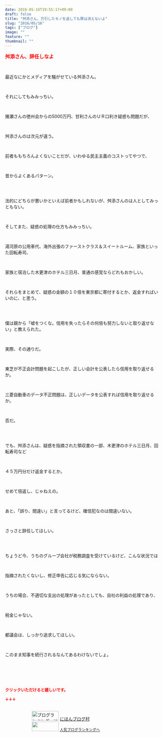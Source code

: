 ```yaml
---
date: 2016-05-16T19:55:17+09:00
draft: false
title: "舛添さん、万引したモノを返しても罪は消えないよ"
slug: "2016/05/16"
tags: ["ブログ"]
image: ""
feature: ""
thumbnail: ""
---
```

<p><font color="#ff0000" size="3"><strong>舛添さん、辞任しなよ</strong></font></p><br/><p>最近なにかとメディアを騒がせている舛添さん。</p><br/><p>それにしてもみみっちい。</p><br/><p>猪瀬さんの徳州会からの5000万円、甘利さんのＵＲ口利き疑惑も問題だが、</p><br/><p>舛添さんのは次元が違う。</p><br/><p>前者ももちろんよくないことだが、いわゆる民主主義のコストってやつで、</p><br/><p>昔からよくあるパターン。</p><br/><br/><p>法的にどちらが悪いかといえば前者かもしれないが、舛添さんのは人としてみっともない。</p><br/><p>そしてまた、疑惑の処理の仕方もみみっちい。</p><br/><p>湯河原の公用車代、海外出張のファーストクラス＆スイートルーム、家族といった回転寿司、</p><br/><p>家族と宿泊した木更津のホテル三日月、普通の感覚ならどれもおかしい。</p><br/><p>それらをまとめて、疑惑の金額の１０倍を東京都に寄付するとか、返金すればいいのに、と思う。</p><br/><br/><p>僕は親から「嘘をつくな。信用を失ったらその何倍も努力しないと取り返せない」と教えられた。</p><br/><p>実際、その通りだ。</p><br/><p>東芝が不正会計問題を起こしたが、正しい会計を公表したら信用を取り返せるか。</p><br/><p>三菱自動車のデータ不正問題は、正しいデータを公表すれば信用を取り返せるか。</p><br/><p>否だ。</p><br/><br/><p>でも、舛添さんは、疑惑を指摘された領収書の一部、木更津のホテル三日月、回転寿司など</p><br/><p>４５万円分だけ返金するとか。</p><br/><p>せめて倍返し、じゃねえの。</p><br/><p>あと、「誤り、間違い」と言ってるけど、確信犯なのは間違いない。</p><br/><p>さっさと辞任してほしい。</p><br/><br/><p>ちょうど今、うちのグループ会社が税務調査を受けているけど、こんな状況では</p><br/><p>指摘されたくないし、修正申告に応じる気にならない。</p><br/><p>うちの場合、不適切な支出の処理があったとしても、自社の利益の処理であり、</p><br/><p>税金じゃない。</p><br/><p>都議会は、しっかり追求してほしい。</p><br/><p>このまま知事を続行されるなんてあるわけないでしょ。</p><br/><br/><br/><br/><p><font color="#ff0000" size="2"><strong>クリックいただけると嬉しいです。<br/></strong></font></p><p><font color="#ff0000" size="2"><strong>↓↓↓</strong></font></p><p><br/><a href="ranking.html" target="_blank"><img border="0" alt="ブログランキング・にほんブログ村へ" src="data:image/svg+xml;charset=utf-8,%3Csvg%20xmlns%3D%22http%3A%2F%2Fwww.w3.org%2F2000%2Fsvg%22%20title%3D%22Placeholder%20for%20Images%22%20role%3D%22presentation%22%20viewBox%3D%220%200%2088%2031%22%20%2F%3E" width="88" height="31" data-src="https://img-proxy.blog-video.jp/images?url=http%3A%2F%2Fwww.blogmura.com%2Fimg%2Fwww88_31.gif" style="aspect-ratio: auto 88 / 31;"/><noscript><img border="0" alt="ブログランキング・にほんブログ村へ" src="https://img-proxy.blog-video.jp/images?url=http%3A%2F%2Fwww.blogmura.com%2Fimg%2Fwww88_31.gif" width="88" height="31"></noscript></a> <a href="ranking.html" target="_blank">にほんブログ村</a> <br/><a title="人気ブログランキングへ" href="link.php?1804582"><img border="0" src="data:image/svg+xml;charset=utf-8,%3Csvg%20xmlns%3D%22http%3A%2F%2Fwww.w3.org%2F2000%2Fsvg%22%20title%3D%22Placeholder%20for%20Images%22%20role%3D%22presentation%22%20viewBox%3D%220%200%2088%2031%22%20%2F%3E" width="88" height="31" data-src="https://blog.with2.net/img/banner/banner_22.gif" style="aspect-ratio: auto 88 / 31;"/><noscript><img border="0" src="https://blog.with2.net/img/banner/banner_22.gif" width="88" height="31"></noscript></a> <a style="FONT-SIZE: 12px" href="link.php?1804582">人気ブログランキングへ</a> </p>

